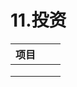 # 11.投资

| 项目 |      |      |
| ---- | ---- | ---- |
|      |      |      |
|      |      |      |
|      |      |      |

